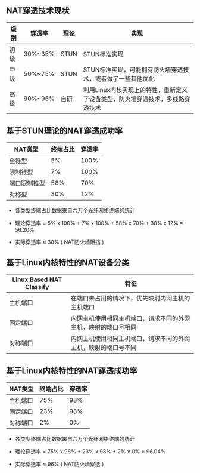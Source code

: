 ## NAT穿透技术现状

| 级别 | 穿透率  | 理论     | 实现                                                                          |
|------|---------|----------|-------------------------------------------------------------------------------|
| 初级 | 30%~35% | STUN     | STUN标准实现                                                                  |
| 中级 | 50%~75% | STUN     | STUN标准实现，可能拥有防火墙穿透技术，或者做了一些其他优化                    |
| 高级 | 90%~95% | 自研     | 利用Linux内核实现上的特性，重新定义了设备类型，防火墙穿透技术，多线路穿透技术 |

## 基于STUN理论的NAT穿透成功率 

| NAT类型          | 终端占比 | 穿透率 |
|------------------|----------|--------|
| 全锥型           | 5%       | 100%   |
| 限制锥型         | 7%       | 100%   |
| 端口限制锥型     | 58%      | 70%    |
| 对称型           | 30%      | 12%    |

* 各类型终端占比数据来自六万个光纤网络终端的统计

* 理论穿透率 = 5% x 100% + 7% x 100% + 58% x 70% + 30% x 12% = 56.20%

* 实际穿透率 ≈ 30% ( NAT防火墙阻挡 )

## 基于Linux内核特性的NAT设备分类

| Linux Based NAT Classify | 特征                                                           |
|--------------------------|----------------------------------------------------------------|
| 主机端口                 | 在端口未占用的情况下，优先映射内网主机的主机端口               |
| 固定端口                 | 内网主机使用相同主机端口，请求不同的外网主机，映射的端口号相同 |
| 对称端口                 | 内网主机使用相同主机端口，请求不同的外网主机，映射的端口号不同 |

## 基于Linux内核特性的NAT穿透成功率

| NAT类型  | 终端占比 | 穿透率 |
|----------|----------|--------|
| 主机端口 | 75%      | 98%    |
| 固定端口 | 23%      | 98%    |
| 对称端口 | 2%       | 0%     |

* 各类型终端占比数据来自六万个光纤网络终端的统计

* 理论穿透率 = 75% x 98% + 23% x 98% + 2% x 0% = 96.04%

* 实际穿透率 ≈ 96% ( NAT防火墙穿透 )
